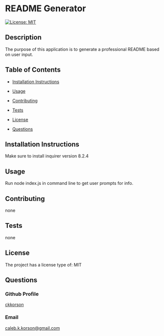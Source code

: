 # README Generator
    
[![License: MIT](https://img.shields.io/badge/License-MIT-yellow.svg)](https://opensource.org/licenses/MIT)
    
## Description
    
The purpose of this application is to generate a professional README based on user input.
    
## Table of Contents
    
- [Installation Instructions](#installation-instructions)
    
- [Usage](#usage)
    
- [Contributing](#contributing)
    
- [Tests](#tests)
    
- [License](#license)
    
- [Questions](#questions)
    
## Installation Instructions
    
Make sure to install inquirer version 8.2.4
    
## Usage
    
Run node index.js in command line to get user prompts for info.
    
## Contributing
    
none
    
## Tests
    
none
    
## License
    
The project has a license type of: MIT
    
## Questions
    
### Github Profile
    
[ckkorson](https://github.com/ckkorson)
    
### Email
    
caleb.k.korson@gmail.com